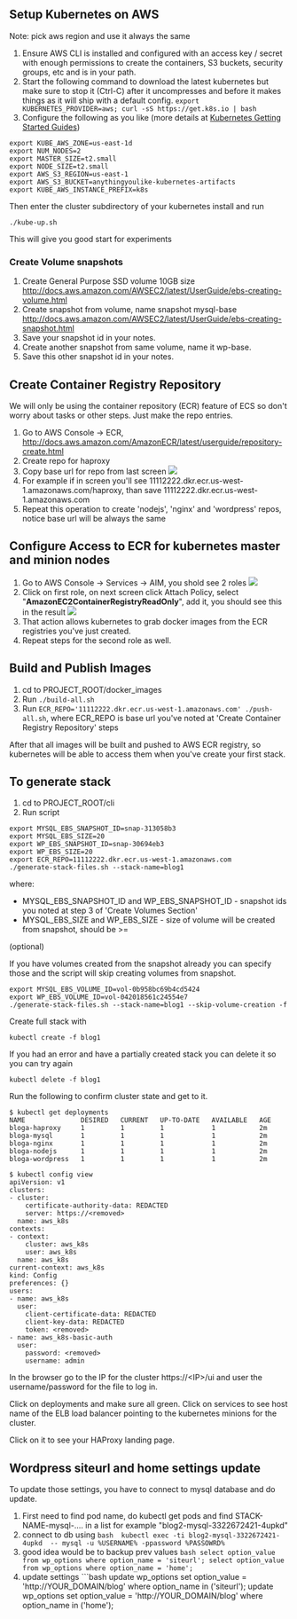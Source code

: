 


## Setup Kubernetes on AWS

Note: pick aws region and use it always the same

1. Ensure AWS CLI is installed and configured with an access key / secret with enough permissions to create the containers, S3 buckets, security groups, etc and is in your path.
1. Start the following command to download the latest kubernetes but make sure to stop it (Ctrl-C) after it uncompresses and before it makes things as it will ship with a default config.
`export KUBERNETES_PROVIDER=aws; curl -sS https://get.k8s.io | bash`
1. Configure the following as you like (more details at [Kubernetes Getting Started Guides](http://kubernetes.io/docs/getting-started-guides/aws/))
```
export KUBE_AWS_ZONE=us-east-1d
export NUM_NODES=2
export MASTER_SIZE=t2.small
export NODE_SIZE=t2.small
export AWS_S3_REGION=us-east-1
export AWS_S3_BUCKET=anythingyoulike-kubernetes-artifacts
export KUBE_AWS_INSTANCE_PREFIX=k8s
```

Then enter the cluster subdirectory of your kubernetes install and run

`./kube-up.sh`

This will give you good start for experiments

### Create Volume snapshots 

1. Create General Purpose SSD volume 10GB size http://docs.aws.amazon.com/AWSEC2/latest/UserGuide/ebs-creating-volume.html
1. Create snapshot from volume, name snapshot mysql-base http://docs.aws.amazon.com/AWSEC2/latest/UserGuide/ebs-creating-snapshot.html
1. Save your snapshot id in your notes.
1. Create another snapshot from same volume, name it wp-base.
1. Save this other snapshot id in your notes.

## Create Container Registry Repository

We will only be using the container repository (ECR) feature of ECS so don't worry about tasks or other steps. Just make the repo entries.

1. Go to AWS Console -> ECR, http://docs.aws.amazon.com/AmazonECR/latest/userguide/repository-create.html
1. Create repo for haproxy
1. Copy base url for repo from last screen ![](http://i.prntscr.com/3a5ae574ece542448886bf9a29478484.png " ")
1. For example if in screen you'll see 11112222.dkr.ecr.us-west-1.amazonaws.com/haproxy, than save 11112222.dkr.ecr.us-west-1.amazonaws.com
1. Repeat this operation to create 'nodejs', 'nginx' and 'wordpress' repos, notice base url will be always the same

## Configure Access to ECR for kubernetes master and minion nodes

1. Go to AWS Console -> Services -> AIM, you shold see 2 roles ![](http://i.prntscr.com/8e2e8043923344c4aca5397cc325cae8.png)
1. Click on first role, on next screen click Attach Policy, select "**AmazonEC2ContainerRegistryReadOnly**", add it, you should see this in the result ![](http://i.prntscr.com/b413ede861314a1ba300c8fe351fb34f.png)
1. That action allows kubernetes to grab docker images from the ECR registries you've just created.
1. Repeat steps for the second role as well.

## Build and Publish Images

1. cd to PROJECT_ROOT/docker_images
2. Run `./build-all.sh`
3. Run `ECR_REPO='11112222.dkr.ecr.us-west-1.amazonaws.com' ./push-all.sh`, where ECR_REPO is base url you've noted at 'Create Container Registry Repository' steps

After that all images will be built and pushed to AWS ECR registry, so kubernetes will be able to access them when you've create your first stack.

## To generate stack

1. cd to PROJECT_ROOT/cli
1. Run script 
```
export MYSQL_EBS_SNAPSHOT_ID=snap-313058b3
export MYSQL_EBS_SIZE=20
export WP_EBS_SNAPSHOT_ID=snap-30694eb3
export WP_EBS_SIZE=20
export ECR_REPO=11112222.dkr.ecr.us-west-1.amazonaws.com
./generate-stack-files.sh --stack-name=blog1
```
where:
 - MYSQL\_EBS\_SNAPSHOT\_ID and WP\_EBS\_SNAPSHOT\_ID - snapshot ids you noted at step 3 of 'Create Volumes Section'
 - MYSQL\_EBS\_SIZE and WP\_EBS\_SIZE - size of volume will be created from snapshot, should be >= 

(optional)

If you have volumes created from the snapshot already you can specify those and the script will skip creating volumes from snapshot.
```
export MYSQL_EBS_VOLUME_ID=vol-0b958bc69b4cd5424
export WP_EBS_VOLUME_ID=vol-042018561c24554e7
./generate-stack-files.sh --stack-name=blog1 --skip-volume-creation -f
```

Create full stack with
```
kubectl create -f blog1
```

If you had an error and have a partially created stack you can delete it so you can try again

`kubectl delete -f blog1`

Run the following to confirm cluster state and get to it.

```
$ kubectl get deployments
NAME              DESIRED   CURRENT   UP-TO-DATE   AVAILABLE   AGE
bloga-haproxy     1         1         1            1           2m
bloga-mysql       1         1         1            1           2m
bloga-nginx       1         1         1            1           2m
bloga-nodejs      1         1         1            1           2m
bloga-wordpress   1         1         1            1           2m

$ kubectl config view
apiVersion: v1
clusters:
- cluster:
    certificate-authority-data: REDACTED
    server: https://<removed>
  name: aws_k8s
contexts:
- context:
    cluster: aws_k8s
    user: aws_k8s
  name: aws_k8s
current-context: aws_k8s
kind: Config
preferences: {}
users:
- name: aws_k8s
  user:
    client-certificate-data: REDACTED
    client-key-data: REDACTED
    token: <removed>
- name: aws_k8s-basic-auth
  user:
    password: <removed>
    username: admin
```
In the browser go to the IP for the cluster https://\<IP\>/ui and user the username/password for the file to log in.

Click on deployments and make sure all green. Click on services to see host name of the ELB load balancer pointing to the kubernetes minions for the cluster.

Click on it to see your HAProxy landing page.


## Wordpress siteurl and home settings update

To update those settings, you have to connect to mysql database and do update.

1. First need to find pod name, do kubectl get pods and find STACK-NAME-mysql-.... in a list for example "blog2-mysql-3322672421-4upkd"
1. connect to db using ```bash  kubectl exec -ti blog2-mysql-3322672421-4upkd  -- mysql -u %USERNAME% -ppassword %PASSOWRD% ```
1. good idea would be to backup prev values ```bash select option_value from wp_options where option_name = 'siteurl';
select option_value from wp_options where option_name = 'home';```
1. update settings ```bash update  wp_options set option_value = 'http://YOUR_DOMAIN/blog' where option_name in ('siteurl');
update  wp_options set option_value = 'http://YOUR_DOMAIN/blog' where option_name in ('home');
```
